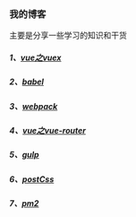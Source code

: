 ### 我的博客
主要是分享一些学习的知识和干货

##### 1、[vue之vuex](https://github.com/lzccheng/MyBlog/blob/master/vue%E4%B9%8Bvuex.md)
##### 2、[babel](https://github.com/lzccheng/MyBlog/blob/master/babel.md)
##### 3、[webpack](https://github.com/lzccheng/MyBlog/blob/master/webpack.md)
##### 4、[vue之vue-router](https://github.com/lzccheng/MyBlog/blob/master/vue-router.md)
##### 5、[gulp](https://github.com/lzccheng/MyBlog/blob/master/gulp.md)
##### 6、[postCss](https://github.com/lzccheng/MyBlog/blob/master/postcss.md)
##### 7、[pm2](https://github.com/lzccheng/MyBlog/blob/master/postcss.md)